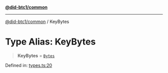[**@did-btc1/common**](../README.md)

***

[@did-btc1/common](../globals.md) / KeyBytes

# Type Alias: KeyBytes

> **KeyBytes** = [`Bytes`](Bytes.md)

Defined in: [types.ts:20](https://github.com/dcdpr/did-btc1-js/blob/4ab6f9915d95beed9bc633644c9db1539395f512/packages/common/src/types.ts#L20)
